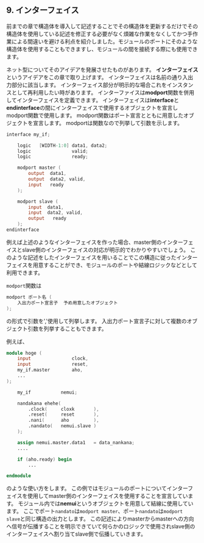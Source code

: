 ## 9. インターフェイス

前までの章で構造体を導入して記述することでその構造体を更新するだけでその構造体を使用している記述を修正する必要がなく煩雑な作業をなくしてかつ手作業による間違いを避ける利点を紹介しました。モジュールのポートにそのような構造体を使用することもできますし、モジュールの間を接続する際にも使用できます。

ネット型についてそのアイデアを発展させたものがあります。
**インターフェイス**というアイデアをこの章で取り上げます。
インターフェイスは名前の通り入出力部分に該当します。
インターフェイス部分が明示的な場合これをインスタンスとして再利用したい時があります。
インターファイスは**modport**関数を併用してインターフェイスを定義できます。
インターフェイスは**interface**と**endinterface**の間にインターフェイスで使用するオブジェクトを宣言しmodport関数で使用します。
modport関数はポート宣言とともに用意したオブジェクトを宣言します。
modportは関数なので列挙して引数を示します。

```verilog
interface my_if;

    logic   [WIDTH-1:0] data1, data2;
    logic               valid;
    logic               ready;

    modport master (
        output  data1,
        output  data2, valid,
        input   ready
    );

    modport slave (
        input  data1,
        input  data2, valid,
        output   ready
    );
endinterface
```

例えば上述のようなインターフェイスを作った場合、master側のインターフェイスとslave側のインターフェイスの対応が明示的でわかりやすいでしょう。
このような記述をしたインターフェイスを用いることでこの構造に従ったインターフェイスを用意することができ、モジュールのポートや結線ロジックなどとして利用できます。

```modport```関数は
```verilog
modport ポート名 (
    入出力ポート宣言子  予め用意したオブジェクト
);
```
の形式で引数を','使用して列挙します。
入出力ポート宣言子に対して複数のオブジェクト引数を列挙することもできます。

例えば、

```verilog
module hoge (
    input               clock,
    input               reset,
    my_if.master        aho,
    ...
);

    my_if           nemui;

    nandakana ehehe(
        .clock(     cloxk       ),
        .reset(     reset       ),
        .nani(      aho         ),
        .nandato(   nemui.slave )
    );

    assign nemui.master.data1   = data_nankana;
    .... 

    if (aho.ready) begin
        ...

endmodule
```

のような使い方をします。
この例ではモジュールのポートについてインターフェイスを使用してmaster側のインターフェイスを使用することを宣言しています。
モジュール内では**nemui**というオブジェクトを用意して結線に使用しています。
ここでポート```nandato```は```modport master```、ポート```nandato```は```modport slave```と同じ構造の出力とします。
この記述によりmasterからmasterへの方向へ信号が伝播することを明示できていて何らかのロジックで使用されslave側のインターフェイスへ割り当てslave側で伝播していきます。
